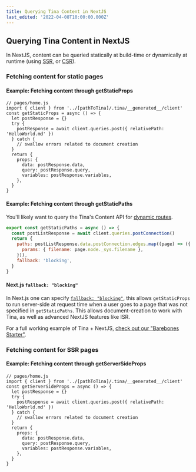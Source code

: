 ```yaml
---
title: Querying Tina Content in NextJS
last_edited: '2022-04-08T10:00:00.000Z'
---
```


## Querying Tina Content in NextJS

In NextJS, content can be queried statically at build-time or dynamically at runtime (using [SSR](https://nextjs.org/docs/basic-features/data-fetching/get-server-side-props), or [CSR](https://nextjs.org/docs/basic-features/data-fetching/client-side)).

### Fetching content for static pages

#### Example: Fetching content through getStaticProps

```tsx
// pages/home.js
import { client } from '../[pathToTina]/.tina/__generated__/client'
const getStaticProps = async () => {
  let postResponse = {}
  try {
    postResponse = await client.queries.post({ relativePath: 'HelloWorld.md' })
  } catch {
    // swallow errors related to document creation
  }
  return {
    props: {
      data: postResponse.data,
      query: postResponse.query,
      variables: postResponse.variables,
    },
  }
}
```

#### Example: Fetching content through getStaticPaths

You'll likely want to query the Tina's Content API for [dynamic routes](https://nextjs.org/docs/basic-features/data-fetching/get-static-paths#getstaticpaths).

```js
export const getStaticPaths = async () => {
  const postListResponse = await client.queries.postConnection()
  return {
    paths: postListResponse.data.postConnection.edges.map((page) => ({
      params: { filename: page.node._sys.filename },
    })),
    fallback: 'blocking',
  }
}
```

#### Next.js `fallback: "blocking"`

In Next.js one can specify [`fallback: "blocking"`](https://nextjs.org/docs/api-reference/data-fetching/get-static-paths#fallback-blocking), this allows `getStaticProps` to run server-side at request time when a user goes to a page that was not specified in `getStaticPaths`. This allows document-creation to work with Tina, as well as advanced NextJS features like ISR.

For a full working example of Tina + NextJS, [check out our "Barebones Starter"](https://github.com/tinacms/tina-barebones-starter).

### Fetching content for SSR pages

#### Example: Fetching content through getServerSideProps

```tsx
// pages/home.js
import { client } from '../[pathToTina]/.tina/__generated__/client'
const getServerSideProps = async () => {
  let postResponse = {}
  try {
    postResponse = await client.queries.post({ relativePath: 'HelloWorld.md' })
  } catch {
    // swallow errors related to document creation
  }
  return {
    props: {
      data: postResponse.data,
      query: postResponse.query,
      variables: postResponse.variables,
    },
  }
}
```
